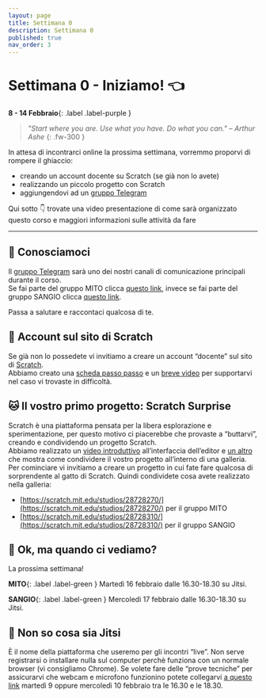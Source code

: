 ```yaml
---
layout: page
title: Settimana 0
description: Settimana 0
published: true
nav_order: 3
---
```


# Settimana 0 - Iniziamo! 👈

**8 - 14 Febbraio**{: .label .label-purple }


> _"Start where you are. Use what you have. Do what you can." – Arthur Ashe_
{: .fw-300 }

In attesa di incontrarci online la prossima settimana, vorremmo proporvi di rompere il ghiaccio:
- creando un account docente su Scratch (se già non lo avete)
- realizzando un piccolo progetto con Scratch
- aggiungendovi ad un [gruppo Telegram](telegram)

Qui sotto 👇 trovate una video presentazione di come sarà organizzato questo corso e maggiori informazioni sulle attività da fare

<object width="540" height="390" data="https://drive.google.com/file/d/1aRw2GOSGS2Sgdh2VtcFMJqQAhY6meL81/preview?resourcekey=null" class="d-block" style="margin: 0 auto"></object>


---



## 👋 Conosciamoci

Il [gruppo Telegram](telegram) sarà uno dei nostri canali di comunicazione principali durante il corso. <br> Se fai parte del gruppo MITO clicca [questo link](https://t.me/joinchat/I26Kn4St5I3d3ygl), invece se fai parte del gruppo SANGIO clicca [questo link](https://t.me/joinchat/IBcvTPhqYTcW9ELB).

Passa a salutare e raccontaci qualcosa di te.


## 🎩 Account sul sito di Scratch

Se già non lo possedete vi invitiamo a creare un account “docente” sul sito di [Scratch](https://scratch.mit.edu/). <br>Abbiamo creato una [scheda passo passo](https://drive.google.com/file/d/15vSB3cX5z90ZMdcZvEyF-vXvYIszn9GK/view?usp=sharing) e un [breve video](https://drive.google.com/file/d/1DHs0tf7JV-3chuk1WiG3K2pADbzmF2-b/view?usp=sharing) per supportarvi nel caso vi trovaste in difficoltà.


## 🐱 Il vostro primo progetto: Scratch Surprise

Scratch è una piattaforma pensata per la libera esplorazione e sperimentazione, per questo motivo ci piacerebbe che provaste a “buttarvi”, creando e condividendo un progetto Scratch.<br>
Abbiamo realizzato un [video introduttivo](https://drive.google.com/file/d/14MNXMo2yTIG50te4scBvZN12seYc9513/view?usp=sharing) all’interfaccia dell’editor e [un altro](https://drive.google.com/file/d/1kO9k1EX1fn8MxGqyK0O1Qe7nC4kLEXeQ/view?usp=sharing) che mostra come condividere il vostro progetto all’interno di una galleria.<br>
Per cominciare vi invitiamo a creare un progetto in cui fate fare qualcosa di sorprendente al gatto di Scratch. Quindi condividete cosa avete realizzato nella galleria:
- [https://scratch.mit.edu/studios/28728270/](https://scratch.mit.edu/studios/28728270/) per il gruppo MITO
- [https://scratch.mit.edu/studios/28728310/](https://scratch.mit.edu/studios/28728310/) per il gruppo SANGIO

## 📆 Ok, ma quando ci vediamo?

La prossima settimana!

**MITO**{: .label .label-green }
Martedì 16 febbraio dalle 16.30-18.30 su Jitsi. 

**SANGIO**{: .label .label-green }
Mercoledì 17 febbraio dalle 16.30-18.30 su Jitsi. 


## 🤔 Non so cosa sia Jitsi

È il nome della piattaforma che useremo per gli incontri “live”. Non serve registrarsi o installare nulla sul computer perchè funziona con un normale browser (vi consigliamo Chrome). 
Se volete fare delle “prove tecniche” per assicurarvi che webcam e microfono funzionino potete collegarvi [a questo link](https://meet.jit.si/lcl-doors-techtest) martedì 9 oppure mercoledì 10 febbraio tra le 16.30 e le 18.30. 


